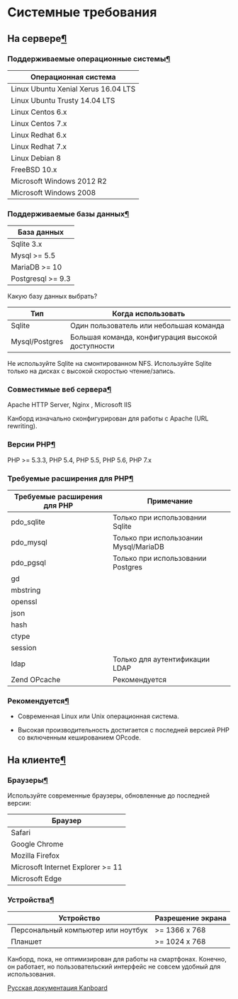 Системные требования
====================



На сервере[¶](#server-side "Ссылка на этот заголовок")
------------------------------------------------------



### Поддерживаемые операционные системы[¶](#compatible-operating-systems "Ссылка на этот заголовок")

|Операционная система|
|-----------------------------------|
|Linux Ubuntu Xenial Xerus 16.04 LTS|
| Linux Ubuntu Trusty 14.04 LTS|
| Linux Centos 6.x|
| Linux Centos 7.x|
| Linux Redhat 6.x| 
|Linux Redhat 7.x|
| Linux Debian 8|
| FreeBSD 10.x|
| Microsoft Windows 2012 R2|
| Microsoft Windows 2008|



### Поддерживаемые базы данных[¶](#compatible-databases "Ссылка на этот заголовок")


|База данных           |
|----------------------|
|Sqlite 3.x            |
|Mysql \>= 5.5         |
|MariaDB \>= 10        |
| Postgresql \>= 9.3   |



Какую базу данных выбрать?


| Тип                | Когда использовать                                     |
|--------------------|--------------------------------------------------------|
| Sqlite             | Один пользователь или небольшая команда                |
| Mysql/Postgres     | Большая команда, конфигурация высокой доступности      |




Не используйте Sqlite на смонтированном NFS. Используйте Sqlite только на дисках с высокой скоростью чтение/запись.



### Совместимые веб сервера[¶](#compatible-web-servers "Ссылка на этот заголовок")

Apache HTTP Server, Nginx , Microsoft IIS

Канборд изначально сконфигурирован для работы с Apache (URL rewriting).



### Версии PHP[¶](#php-versions "Ссылка на этот заголовок")


PHP \>= 5.3.3, PHP 5.4, PHP 5.5, PHP 5.6, PHP 7.x



### Требуемые расширения для PHP[¶](#php-extensions-required "Ссылка на этот заголовок")


| Требуемые расширения для PHP     | Примечание                              |
|----------------------------------|-----------------------------------------|
| pdo\_sqlite                      | Только при использовании Sqlite         |
| pdo\_mysql                       | Только при использоании Mysql/MariaDB   |
| pdo\_pgsql                       | Только при использовании Postgres       |
| gd                               |                                         |
| mbstring                         |                                         |
| openssl                          |                                         |
| json                             |                                         |
| hash                             |                                         |
| ctype                            |                                         |
| session                          |                                         |
| ldap                             | Только для аутентификации LDAP          |
| Zend OPcache                     | Рекомендуется                           |


### Рекомендуется[¶](#recommendations "Ссылка на этот заголовок")



-   Современная Linux или Unix операционная система.



-   Высокая производительность достигается с последней версией PHP со включенным кешированием OPcode.



На клиенте[¶](#client-side "Ссылка на этот заголовок")
------------------------------------------------------



### Браузеры[¶](#browsers "Ссылка на этот заголовок")



Используйте современные браузеры, обновленные до последней версии:

|Браузер          |
|-----------------|
| Safari          |
| Google Chrome   |
| Mozilla Firefox |
| Microsoft Internet Explorer \>= 11|
| Microsoft Edge  |



### Устройства[¶](#devices "Ссылка на этот заголовок")


| Устройство                           | Разрешение экрана                    |
|--------------------------------------|--------------------------------------|
| Персональный компьютер или ноутбук   | \>= 1366 x 768                       |
| Планшет                              | \>= 1024 x 768                       |


Канборд, пока, не оптимизирован для работы на смартфонах. Конечно, он работает, но пользовательский интерфейс не совсем удобный для использования.




[Русская документация Kanboard](http://kanboard.ru/doc/)

